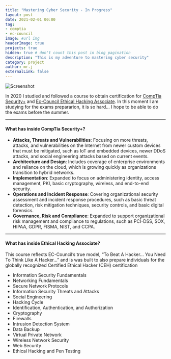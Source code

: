 ```yaml
---
title: "Mastering Cyber Security - In Progress"
layout: post
date: 2021-02-01 00:00
tag: 
- comptia
- ec-council
image: #url img
headerImage: true
projects: true
hidden: true # don't count this post in blog pagination
description: "This is my adventure to mastering cyber security"
category: project
author: mr.j
externalLink: false
---
```


![Screenshot](https://cdn-res.keymedia.com/cms/images/us/036/0248_637317913147707069.jpg)

In 2020 I studied and followed a course to obtain certification for [CompTia Security+](https://www.comptia.org/certifications/security) and [Ec-Council Ethical Hacking Associate](https://www.eccouncil.org/eccouncil-associate-programs-eha-cfa/).
In this moment I am studying for the exams prepararion, it is so hard... I hope to be able to do the exams before the summer.

---

<h4>What has inside CompTia Security+?</h4>

- **Attacks, Threats and Vulnerabilities**: Focusing on more threats, attacks, and vulnerabilities on the Internet from newer custom devices that must be mitigated, such as IoT and embedded devices, newer DDoS attacks, and social engineering attacks based on current events.
- **Architecture and Design**: Includes coverage of enterprise environments and reliance on the cloud, which is growing quickly as organizations transition to hybrid networks.
- **Implementation**: Expanded to focus on administering identity, access management, PKI, basic cryptography, wireless, and end-to-end security.
- **Operations and Incident Response**: Covering organizational security assessment and incident response procedures, such as basic threat detection, risk mitigation techniques, security controls, and basic digital forensics.
- **Governance, Risk and Compliance**: Expanded to support organizational risk management and compliance to regulations, such as PCI-DSS, SOX, HIPAA, GDPR, FISMA, NIST, and CCPA.

---

<h4>What has inside Ethical Hacking Associate?</h4>

This course reflects EC-Council’s true model, “To Beat A Hacker… You Need To Think Like A Hacker…” and is was built to also prepare individuals for the globally recognized Certified Ethical Hacker (CEH) certification

- Information Security Fundamentals
- Networking Fundamentals
- Secure Network Protocols
- Information Security Threats and Attacks
- Social Engineering
- Hacking Cycle
- Identification, Authentication, and Authorization
- Cryptography
- Firewalls
- Intrusion Detection System
- Data Backup
- Virtual Private Network
- Wireless Network Security
- Web Security
- Ethical Hacking and Pen Testing

